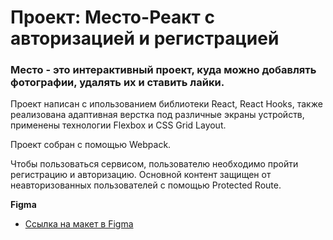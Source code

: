 # Проект: Место-Реакт с авторизацией и регистрацией

### Место - это интерактивный проект, куда можно добавлять фотографии, удалять их и ставить лайки.

Проект написан с ипользованием библиотеки React, React Hooks, также реализована адаптивная верстка под различные экраны устройств, применены технологии Flexbox и СSS Grid Layout.

Проект собран с помощью Webpack.

Чтобы пользоваться сервисом, пользователю необходимо пройти регистрацию и авторизацию. Основной контент защищен от неавторизованных пользователей с помощью Protected Route.

**Figma**

- [Ссылка на макет в Figma](https://www.figma.com/file/2cn9N9jSkmxD84oJik7xL7/JavaScript.-Sprint-4?node-id=0%3A1)

